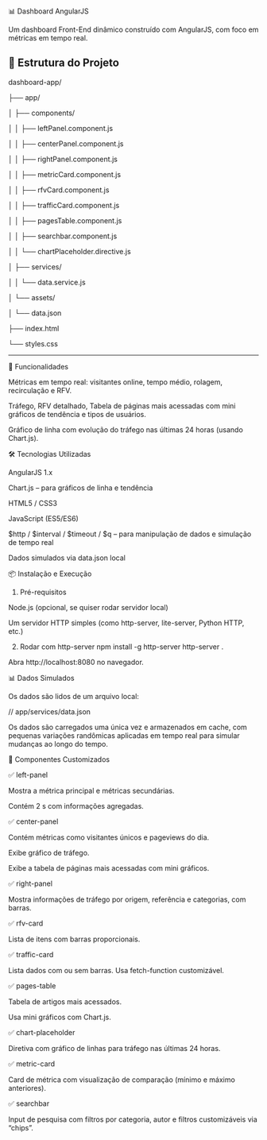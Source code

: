 📊 Dashboard AngularJS

Um dashboard Front-End dinâmico construído com AngularJS, com foco em métricas em tempo real.



## 📁 Estrutura do Projeto

dashboard-app/

├── app/

│   ├── components/

│   │   ├── leftPanel.component.js

│   │   ├── centerPanel.component.js

│   │   ├── rightPanel.component.js

│   │   ├── metricCard.component.js

│   │   ├── rfvCard.component.js

│   │   ├── trafficCard.component.js

│   │   ├── pagesTable.component.js

│   │   ├── searchbar.component.js

│   │   └── chartPlaceholder.directive.js

│   ├── services/

│   │   └── data.service.js

│   └── assets/

│       └── data.json

├── index.html

└── styles.css

---



🚀 Funcionalidades

Métricas em tempo real: visitantes online, tempo médio, rolagem, recirculação e RFV.

Tráfego, RFV detalhado, Tabela de páginas mais acessadas com mini gráficos de tendência e tipos de usuários.

Gráfico de linha com evolução do tráfego nas últimas 24 horas (usando Chart.js).



🛠️ Tecnologias Utilizadas

AngularJS 1.x

Chart.js – para gráficos de linha e tendência

HTML5 / CSS3

JavaScript (ES5/ES6)

$http / $interval / $timeout / $q – para manipulação de dados e simulação de tempo real

Dados simulados via data.json local



📦 Instalação e Execução

1. Pré-requisitos

  Node.js (opcional, se quiser rodar servidor local)

  Um servidor HTTP simples (como http-server, lite-server, Python HTTP, etc.)

2. Rodar com http-server
npm install -g http-server
http-server .


Abra http://localhost:8080
 no navegador.



📊 Dados Simulados

Os dados são lidos de um arquivo local:

// app/services/data.json


Os dados são carregados uma única vez e armazenados em cache, com pequenas variações randômicas aplicadas em tempo real para simular mudanças ao longo do tempo.



🧠 Componentes Customizados

✅ left-panel

Mostra a métrica principal e métricas secundárias.

Contém 2 <rfv-card>s com informações agregadas.

✅ center-panel

Contém métricas como visitantes únicos e pageviews do dia.

Exibe gráfico de tráfego.

Exibe a tabela de páginas mais acessadas com mini gráficos.

✅ right-panel

Mostra informações de tráfego por origem, referência e categorias, com barras.

✅ rfv-card

Lista de itens com barras proporcionais.

✅ traffic-card

Lista dados com ou sem barras. Usa fetch-function customizável.

✅ pages-table

Tabela de artigos mais acessados.

Usa mini gráficos com Chart.js.

✅ chart-placeholder

Diretiva com gráfico de linhas para tráfego nas últimas 24 horas.

✅ metric-card

Card de métrica com visualização de comparação (mínimo e máximo anteriores).

✅ searchbar

Input de pesquisa com filtros por categoria, autor e filtros customizáveis via “chips”.

